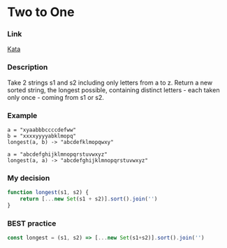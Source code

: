 # Two to One

### Link

[Kata](https://www.codewars.com/kata/5656b6906de340bd1b0000ac/train/javascript)

### Description

Take 2 strings s1 and s2 including only letters from a to z. Return a new sorted string, the longest possible, containing distinct letters - each taken only once - coming from s1 or s2.

### Example

``` 
a = "xyaabbbccccdefww"
b = "xxxxyyyyabklmopq"
longest(a, b) -> "abcdefklmopqwxy"

a = "abcdefghijklmnopqrstuvwxyz"
longest(a, a) -> "abcdefghijklmnopqrstuvwxyz"
```

### My decision

```javascript
function longest(s1, s2) {
    return [...new Set(s1 + s2)].sort().join('')
}
```

### BEST practice

```javascript
const longest = (s1, s2) => [...new Set(s1+s2)].sort().join('')
```
